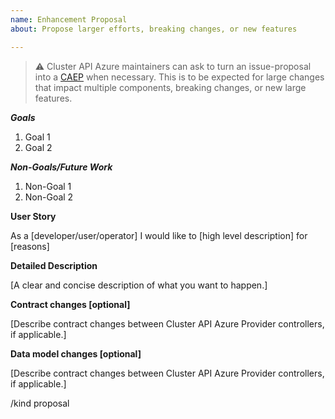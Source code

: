 ```yaml
---
name: Enhancement Proposal
about: Propose larger efforts, breaking changes, or new features

---
```


> ⚠️ Cluster API Azure maintainers can ask to turn an issue-proposal into a [CAEP](https://github.com/kubernetes-sigs/cluster-api/blob/master/docs/proposals/YYYYMMDD-template.md) when necessary. This is to be expected for large changes that impact multiple components, breaking changes, or new large features.

***Goals***
1. Goal 1
1. Goal 2

***Non-Goals/Future Work***
1. Non-Goal 1
1. Non-Goal 2

**User Story**

As a [developer/user/operator] I would like to [high level description] for [reasons]

**Detailed Description**

[A clear and concise description of what you want to happen.]

**Contract changes [optional]**

[Describe contract changes between Cluster API Azure Provider controllers, if applicable.]

**Data model changes [optional]**

[Describe contract changes between Cluster API Azure Provider controllers, if applicable.]

/kind proposal
